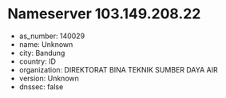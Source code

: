 # Nameserver 103.149.208.22

* as_number: 140029
* name: Unknown
* city: Bandung
* country: ID
* organization: DIREKTORAT BINA TEKNIK SUMBER DAYA AIR
* version: Unknown
* dnssec: false
